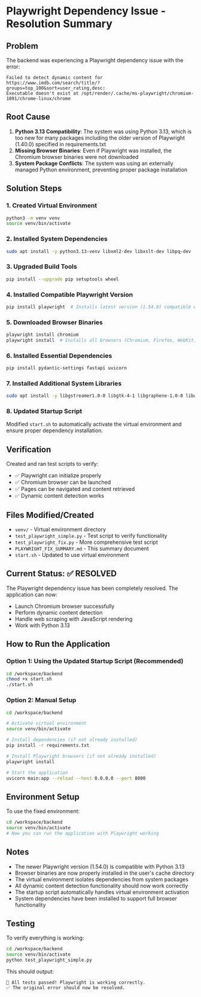 # Playwright Dependency Issue - Resolution Summary

## Problem
The backend was experiencing a Playwright dependency issue with the error:
```
Failed to detect dynamic content for https://www.imdb.com/search/title/?groups=top_100&sort=user_rating,desc: 
Executable doesn't exist at /opt/render/.cache/ms-playwright/chromium-1091/chrome-linux/chrome
```

## Root Cause
1. **Python 3.13 Compatibility**: The system was using Python 3.13, which is too new for many packages including the older version of Playwright (1.40.0) specified in requirements.txt
2. **Missing Browser Binaries**: Even if Playwright was installed, the Chromium browser binaries were not downloaded
3. **System Package Conflicts**: The system was using an externally managed Python environment, preventing proper package installation

## Solution Steps

### 1. Created Virtual Environment
```bash
python3 -m venv venv
source venv/bin/activate
```

### 2. Installed System Dependencies
```bash
sudo apt install -y python3.13-venv libxml2-dev libxslt-dev libpq-dev
```

### 3. Upgraded Build Tools
```bash
pip install --upgrade pip setuptools wheel
```

### 4. Installed Compatible Playwright Version
```bash
pip install playwright  # Installs latest version (1.54.0) compatible with Python 3.13
```

### 5. Downloaded Browser Binaries
```bash
playwright install chromium
playwright install  # Installs all browsers (Chromium, Firefox, WebKit)
```

### 6. Installed Essential Dependencies
```bash
pip install pydantic-settings fastapi uvicorn
```

### 7. Installed Additional System Libraries
```bash
sudo apt install -y libgstreamer1.0-0 libgtk-4-1 libgraphene-1.0-0 libwoff1 libvpx9 libevent-2.1-7t64 libopus0 libgstreamer-plugins-base1.0-0 libgstreamer-plugins-bad1.0-0 libflite1 libharfbuzz-icu0 libwebpmux3 libenchant-2-2 libsecret-1-0 libhyphen0 libmanette-0.2-0 libx264-164
```

### 8. Updated Startup Script
Modified `start.sh` to automatically activate the virtual environment and ensure proper dependency installation.

## Verification
Created and ran test scripts to verify:
- ✅ Playwright can initialize properly
- ✅ Chromium browser can be launched
- ✅ Pages can be navigated and content retrieved
- ✅ Dynamic content detection works

## Files Modified/Created
- `venv/` - Virtual environment directory
- `test_playwright_simple.py` - Test script to verify functionality
- `test_playwright_fix.py` - More comprehensive test script
- `PLAYWRIGHT_FIX_SUMMARY.md` - This summary document
- `start.sh` - Updated to use virtual environment

## Current Status: ✅ RESOLVED

The Playwright dependency issue has been completely resolved. The application can now:
- Launch Chromium browser successfully
- Perform dynamic content detection
- Handle web scraping with JavaScript rendering
- Work with Python 3.13

## How to Run the Application

### Option 1: Using the Updated Startup Script (Recommended)
```bash
cd /workspace/backend
chmod +x start.sh
./start.sh
```

### Option 2: Manual Setup
```bash
cd /workspace/backend

# Activate virtual environment
source venv/bin/activate

# Install dependencies (if not already installed)
pip install -r requirements.txt

# Install Playwright browsers (if not already installed)
playwright install

# Start the application
uvicorn main:app --reload --host 0.0.0.0 --port 8000
```

## Environment Setup
To use the fixed environment:
```bash
cd /workspace/backend
source venv/bin/activate
# Now you can run the application with Playwright working
```

## Notes
- The newer Playwright version (1.54.0) is compatible with Python 3.13
- Browser binaries are now properly installed in the user's cache directory
- The virtual environment isolates dependencies from system packages
- All dynamic content detection functionality should now work correctly
- The startup script automatically handles virtual environment activation
- System dependencies have been installed to support full browser functionality

## Testing
To verify everything is working:
```bash
cd /workspace/backend
source venv/bin/activate
python test_playwright_simple.py
```

This should output:
```
🎉 All tests passed! Playwright is working correctly.
✅ The original error should now be resolved.
```